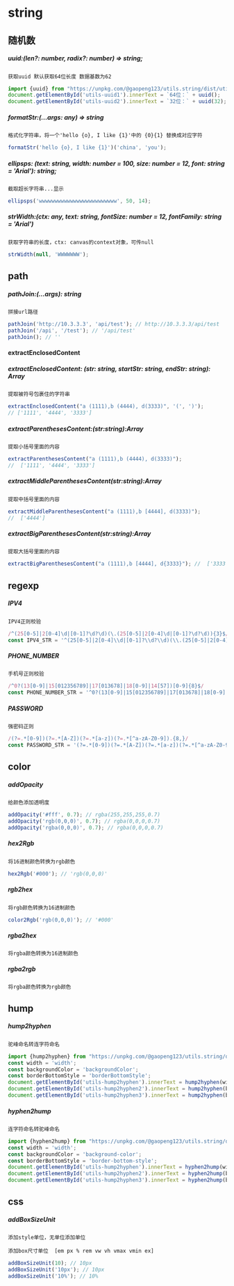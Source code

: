 # string

## 随机数

##### uuid:(len?: number, radix?: number) => string;

`获取uuid 默认获取64位长度 数据基数为62`

<!--
{
    html: '<div id="utils-uuid1"></div><div id="utils-uuid2"></div>'
}
-->

````js
import {uuid} from "https://unpkg.com/@gaopeng123/utils.string/dist/utils.string.esm.js";
document.getElementById('utils-uuid1').innerText = `64位：` + uuid();
document.getElementById('utils-uuid2').innerText = `32位：` + uuid(32);
````

##### formatStr:(...args: any) => string

`格式化字符串，将一个'hello {o}, I like {1}'中的 {0}{1} 替换成对应字符`

```typescript
formatStr('hello {o}, I like {1}')('china', 'you');
```

##### ellipsps: (text: string, width: number = 100, size: number = 12, font: string = 'Arial'): string;

`截取超长字符串...显示`

```typescript
ellipsps('wwwwwwwwwwwwwwwwwwwwwwwww', 50, 14);
```

##### strWidth:(ctx: any, text: string, fontSize: number = 12, fontFamily: string = 'Arial')

`获取字符串的长度，ctx: canvas的context对象，可传null`

```typescript
strWidth(null, 'WWWWWWW');
```

## path

##### pathJoin:(...args): string

`拼接url路径`

```typescript
pathJoin('http://10.3.3.3', 'api/test'); // http://10.3.3.3/api/test
pathJoin('/api', '/test'); // '/api/test'
pathJoin(); // ''
```

#### extractEnclosedContent

##### extractEnclosedContent: (str: string, startStr: string, endStr: string): Array<string>

`提取被符号包裹住的字符串`

```typescript
extractEnclosedContent("a (1111),b (4444), d(3333)", '(', ')'); 
// ['1111', '4444', '3333']
```

##### extractParenthesesContent:(str:string):Array<string>

`提取小括号里面的内容`

```typescript
extractParenthesesContent("a (1111),b (4444), d(3333)"); 
//  ['1111', '4444', '3333']
```

##### extractMiddleParenthesesContent(str:string):Array<string>

`提取中括号里面的内容`

```typescript
extractMiddleParenthesesContent("a (1111),b [4444], d(3333)");
//  ['4444']
```

##### extractBigParenthesesContent(str:string):Array<string>

`提取大括号里面的内容`

```typescript
extractBigParenthesesContent("a (1111),b [4444], d{3333}"); //  ['3333']
```

## regexp

##### IPV4

`IPV4正则校验`

```typescript
/^(25[0-5]|2[0-4]\d|[0-1]?\d?\d)(\.(25[0-5]|2[0-4]\d|[0-1]?\d?\d)){3}$/
const IPV4_STR = '^(25[0-5]|2[0-4]\\d|[0-1]?\\d?\\d)(\\.(25[0-5]|2[0-4]\\d|[0-1]?\\d?\\d)){3}$';
```

##### PHONE_NUMBER

`手机号正则校验`

```typescript
/^0?(13[0-9]|15[012356789]|17[013678]|18[0-9]|14[57])[0-9]{8}$/
const PHONE_NUMBER_STR = '^0?(13[0-9]|15[012356789]|17[013678]|18[0-9]|14[57])[0-9]{8}$';
```

##### PASSWORD

`强密码正则`

```typescript
/(?=.*[0-9])(?=.*[A-Z])(?=.*[a-z])(?=.*[^a-zA-Z0-9]).{8,}/
const PASSWORD_STR = '(?=.*[0-9])(?=.*[A-Z])(?=.*[a-z])(?=.*[^a-zA-Z0-9]).{8,}';
```

## color

##### addOpacity

`给颜色添加透明度`

```typescript
addOpacity('#fff', 0.7); // rgba(255,255,255,0.7)
addOpacity('rgb(0,0,0)', 0.7); // rgba(0,0,0,0.7)
addOpacity('rgba(0,0,0)', 0.7); // rgba(0,0,0,0.7)
```

##### hex2Rgb

`将16进制颜色转换为rgb颜色`

```typescript
hex2Rgb('#000'); // 'rgb(0,0,0)'
```

##### rgb2hex

`将rgb颜色转换为16进制颜色`

```typescript
color2Rgb('rgb(0,0,0)'); // '#000'
```

##### rgba2hex

`将rgba颜色转换为16进制颜色`

##### rgba2rgb

`将rgba颜色转换为rgb颜色`

## hump

##### hump2hyphen

`驼峰命名转连字符命名`

<!--
{
    html: '<div id="utils-hump2hyphen"></div><div id="utils-hump2hyphen2"></div><div id="utils-hump2hyphen3"></div>'
}
-->

```javascript
import {hump2hyphen} from "https://unpkg.com/@gaopeng123/utils.string/dist/utils.string.esm.js";
const width = 'width';
const backgroundColor = 'backgroundColor';
const borderBottomStyle = 'borderBottomStyle';
document.getElementById('utils-hump2hyphen').innerText = hump2hyphen(width); // width
document.getElementById('utils-hump2hyphen2').innerText = hump2hyphen(backgroundColor //background-color
document.getElementById('utils-hump2hyphen3').innerText = hump2hyphen(borderBottomStyle);//border-bottom-style
```

##### hyphen2hump

`连字符命名转驼峰命名`

<!--
{
    html: '<div id="utils-hyphen2hump"></div><div id="utils-hyphen2hump2"></div><div id="utils-hyphen2hump3"></div>'
}
-->

```javascript
import {hyphen2hump} from "https://unpkg.com/@gaopeng123/utils.string/dist/utils.string.esm.js";
const width = 'width';
const backgroundColor = 'background-color';
const borderBottomStyle = 'border-bottom-style';
document.getElementById('utils-hump2hyphen').innerText = hyphen2hump(width); //width
document.getElementById('utils-hump2hyphen2').innerText = hyphen2hump(backgroundColor) //backgroundColor
document.getElementById('utils-hump2hyphen3').innerText = hyphen2hump(borderBottomStyle);//borderBottomStyle
```

## css

##### addBoxSizeUnit

`添加style单位，无单位添加单位`

`添加box尺寸单位  [em px % rem vw vh vmax vmin ex]`

```typescript
addBoxSizeUnit(10); // 10px
addBoxSizeUnit('10px'); // 10px
addBoxSizeUnit('10%'); // 10%
```

